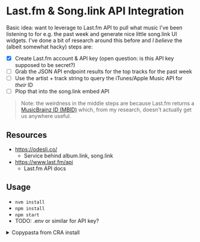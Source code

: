 # Last.fm & Song.link API Integration

Basic idea: want to leverage to Last.fm API to pull what music I've been listening to for e.g. the past week and generate nice little song.link UI widgets. I've done a bit of research around this before and _I believe_ the (albeit somewhat hacky) steps are:

- [x] Create Last.fm account & API key (open question: is this API key supposed to be secret?)
- [ ] Grab the JSON API endpoint results for the top tracks for the past week
- [ ] Use the artist + track string to query the iTunes/Apple Music API for _their_ ID
- [ ] Plop that into the song.link embed API

> Note: the weirdness in the middle steps are because Last.fm returns a [MusicBrainz ID (MBID)](https://musicbrainz.org/doc/MusicBrainz_Identifier) which, from my research, doesn't actually get us anywhere useful.

## Resources

- https://odesli.co/
    - Service behind album.link, song.link
- https://www.last.fm/api
    - Last.fm API docs

## Usage

- `nvm install`
- `npm install`
- `npm start`
- TODO: .env or similar for API key?


<details>
<summary>Copypasta from CRA install</summary>

# Getting Started with Create React App

This project was bootstrapped with [Create React App](https://github.com/facebook/create-react-app).

## Available Scripts

In the project directory, you can run:

### `npm start`

Runs the app in the development mode.\
Open [http://localhost:3000](http://localhost:3000) to view it in the browser.

The page will reload if you make edits.\
You will also see any lint errors in the console.

### `npm test`

Launches the test runner in the interactive watch mode.\
See the section about [running tests](https://facebook.github.io/create-react-app/docs/running-tests) for more information.

### `npm run build`

Builds the app for production to the `build` folder.\
It correctly bundles React in production mode and optimizes the build for the best performance.

The build is minified and the filenames include the hashes.\
Your app is ready to be deployed!

See the section about [deployment](https://facebook.github.io/create-react-app/docs/deployment) for more information.

### `npm run eject`

**Note: this is a one-way operation. Once you `eject`, you can’t go back!**

If you aren’t satisfied with the build tool and configuration choices, you can `eject` at any time. This command will remove the single build dependency from your project.

Instead, it will copy all the configuration files and the transitive dependencies (webpack, Babel, ESLint, etc) right into your project so you have full control over them. All of the commands except `eject` will still work, but they will point to the copied scripts so you can tweak them. At this point you’re on your own.

You don’t have to ever use `eject`. The curated feature set is suitable for small and middle deployments, and you shouldn’t feel obligated to use this feature. However we understand that this tool wouldn’t be useful if you couldn’t customize it when you are ready for it.

## Learn More

You can learn more in the [Create React App documentation](https://facebook.github.io/create-react-app/docs/getting-started).

To learn React, check out the [React documentation](https://reactjs.org/).
</details>
